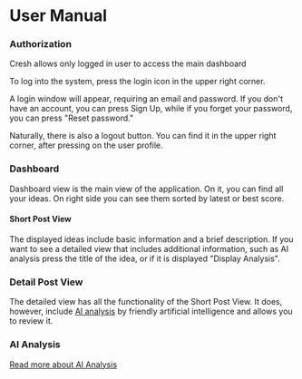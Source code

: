 # User Manual

### Authorization
Cresh allows only logged in user to access the main dashboard

To log into the system, press the login icon in the upper right corner. 

A login window will appear, requiring an email and password. If you don't have an account, you can press Sign Up, while if you forget your password, you can press "Reset password."

Naturally, there is also a logout button. You can find it in the upper right corner, after pressing on the user profile.

### Dashboard

Dashboard view is the main view of the application. On it, you can find all your ideas. On right side you can see them sorted by latest or best score. 

#### Short Post View

The displayed ideas include basic information and a brief description. If you want to see a detailed view that includes additional information, such as AI analysis press the title of the idea, or if it is displayed "Display Analysis".


### Detail Post View

The detailed view has all the functionality of the Short Post View. It does, however, include [AI analysis](#ai-analysis) by friendly artificial intelligence and allows you to review it.

### AI Analysis

[Read more about AI Analysis](https://github.com/CreSh-Creativity-Share/.github/blob/main/profile/ai_analysis.md)

